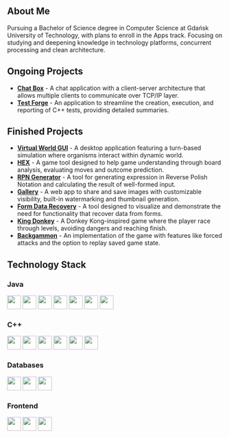 ## About Me

Pursuing a Bachelor of Science degree in Computer Science at Gdańsk University of Technology, with plans to enroll in the Apps track.
Focusing on studying and deepening knowledge in technology platforms, concurrent processing and clean architecture.

## Ongoing Projects
- **[Chat Box](https://github.com/varev-dev/chat-box)** - A chat application with a client-server architecture that allows multiple clients to communicate over TCP/IP layer.
- **[Test Forge](https://github.com/varev-dev/test-forge)** - An application to streamline the creation, execution, and reporting of C++ tests, providing detailed summaries.

## Finished Projects
- **[Virtual World GUI](https://github.com/varev-dev/virtual-world-gui)** - A desktop application featuring a turn-based simulation where organisms interact within dynamic world.
- **[HEX](https://github.com/varev-dev/HEX)** - A game tool designed to help game understanding through board analysis, evaluating moves and outcome prediction.
- **[RPN Generator](https://github.com/varev-dev/rpn-generator)** - A tool for generating expression in Reverse Polish Notation and calculating the result of well-formed input.
- **[Gallery](https://github.com/varev-dev/gallery)** - A web app to share and save images with customizable visibility, built-in watermarking and thumbnail generation.
- **[Form Data Recovery](https://github.com/varev-dev/reusable-form-data)** - A tool designed to visualize and demonstrate the need for functionality that recover data from forms.
- **[King Donkey](https://github.com/varev-dev/king-donkey)** - A Donkey Kong-inspired game where the player race through levels, avoiding dangers and reaching finish.
- **[Backgammon](https://github.com/varev-dev/backgammon)** - An implementation of the game with features like forced attacks and the option to replay saved game state.

## Technology Stack
### Java
<p>
  <img src="https://img.shields.io/badge/Java-%23ED8B00.svg?logo=openjdk&logoColor=white&style=for-the-badge" height="32px"/>
  <img src="https://img.shields.io/badge/Spring Boot-6db33f?logo=Spring-Boot&logoColor=white&style=for-the-badge" height="32px"/>
  <img src="https://img.shields.io/badge/JavaFX-4169E1?logo=&logoColor=white&style=for-the-badge" height="32px"/>
  <img src="https://img.shields.io/badge/Swing-ff232f?logoColor=white&style=for-the-badge" height="32px"/>
  <img src="https://img.shields.io/badge/JUnit-2ca467?logo=&logoColor=white&style=for-the-badge" height="32px"/>
  <img src="https://img.shields.io/badge/Maven-862e7a?logo=&logoColor=white&style=for-the-badge" height="32px"/>
  <img src="https://img.shields.io/badge/IntelliJ IDEA-101010?logo=IntelliJIDEA&logoColor=white&style=for-the-badge" height="32px"/>
</p>

### C++
<p>
  <img src="https://img.shields.io/badge/C++-0A3069?logo=Cplusplus&logoColor=white&style=for-the-badge" height="32px"/>
  <img src="https://img.shields.io/badge/Qt-6DB33F?logo=qt&logoColor=white&style=for-the-badge" height="32px"/>
  <img src="https://img.shields.io/badge/gTest-b5a32d?logo=google&logoColor=white&style=for-the-badge" height="32px"/>
  <img src="https://img.shields.io/badge/Conan-4169E1?logo=conan&logoColor=white&style=for-the-badge" height="32px"/>
  <img src="https://img.shields.io/badge/CLion-101010?logo=CLion&logoColor=white&style=for-the-badge" height="32px"/>
  <img src="https://img.shields.io/badge/Linux-282727?logo=Linux&logoColor=white&style=for-the-badge" height="32px"/>
</p>

### Databases
<p>
  <img src="https://img.shields.io/badge/MongoDB-%234ea94b.svg?logo=mongodb&logoColor=white&style=for-the-badge" height="32px"/>
  <img src="https://img.shields.io/badge/MySQL-4479A1?logo=mysql&logoColor=fff&style=for-the-badge" height="32px"/>
  <img src="https://img.shields.io/badge/SQLite-%2307405e.svg?logo=sqlite&logoColor=white&style=for-the-badge" height="32px"/>
</p>

### Frontend
<p>
  <img src="https://img.shields.io/badge/TypeScript-3178C6?logo=typescript&logoColor=fff&style=for-the-badge" height="32px"/>
  <img src="https://img.shields.io/badge/Bootstrap-7952B3?logo=bootstrap&logoColor=fff&style=for-the-badge" height="32px"/>
  <img src="https://img.shields.io/badge/Tailwind%20CSS-%2338B2AC.svg?logo=tailwind-css&logoColor=white&style=for-the-badge" height="32px"/>
</p>
